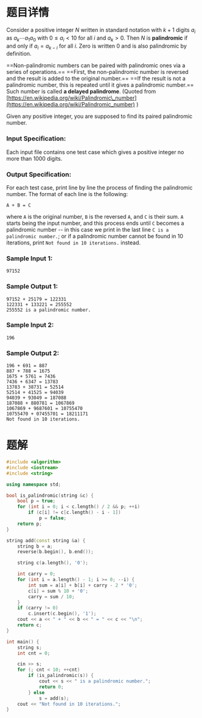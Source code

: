 # 题目详情
Consider a positive integer $N$ written in standard notation with $k+1$ digits $a_i$ as $a_k \cdots a_1 a_0$ with $0 \le a_i < 10$ for all $i$ and $a_k > 0$. Then $N$ is **palindromic** if and only if $a_i = a_{k-i}$ for all $i$. Zero is written 0 and is also palindromic by definition.

==Non-palindromic numbers can be paired with palindromic ones via a series of operations.== ==First, the non-palindromic number is reversed and the result is added to the original number.== ==If the result is not a palindromic number, this is repeated until it gives a palindromic number.== Such number is called **a delayed palindrome**. (Quoted from [https://en.wikipedia.org/wiki/Palindromic\_number](https://en.wikipedia.org/wiki/Palindromic_number) )

Given any positive integer, you are supposed to find its paired palindromic number.

### Input Specification:

Each input file contains one test case which gives a positive integer no more than 1000 digits.

### Output Specification:

For each test case, print line by line the process of finding the palindromic number. The format of each line is the following:

    A + B = C


where `A` is the original number, `B` is the reversed `A`, and `C` is their sum. `A` starts being the input number, and this process ends until `C` becomes a palindromic number -- in this case we print in the last line `C is a palindromic number.`; or if a palindromic number cannot be found in 10 iterations, print `Not found in 10 iterations.` instead.

### Sample Input 1:

    97152


### Sample Output 1:

    97152 + 25179 = 122331
    122331 + 133221 = 255552
    255552 is a palindromic number.


### Sample Input 2:

    196


### Sample Output 2:

    196 + 691 = 887
    887 + 788 = 1675
    1675 + 5761 = 7436
    7436 + 6347 = 13783
    13783 + 38731 = 52514
    52514 + 41525 = 94039
    94039 + 93049 = 187088
    187088 + 880781 = 1067869
    1067869 + 9687601 = 10755470
    10755470 + 07455701 = 18211171
    Not found in 10 iterations.
# 题解

```cpp
#include <algorithm>
#include <iostream>
#include <string>

using namespace std;

bool is_palindromic(string &c) {
    bool p = true;
    for (int i = 0; i < c.length() / 2 && p; ++i)
        if (c[i] != c[c.length() - i - 1])
            p = false;
    return p;
}

string add(const string &a) {
    string b = a;
    reverse(b.begin(), b.end());

    string c(a.length(), '0');

    int carry = 0;
    for (int i = a.length() - 1; i >= 0; --i) {
        int sum = a[i] + b[i] + carry - 2 * '0';
        c[i] = sum % 10 + '0';
        carry = sum / 10;
    }
    if (carry != 0)
        c.insert(c.begin(), '1');
    cout << a << " + " << b << " = " << c << "\n";
    return c;
}

int main() {
    string s;
    int cnt = 0;

    cin >> s;
    for (; cnt < 10; ++cnt)
        if (is_palindromic(s)) {
            cout << s << " is a palindromic number.";
            return 0;
        } else
            s = add(s);
    cout << "Not found in 10 iterations.";
}
```

